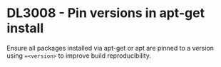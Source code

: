 # DL3008 - Pin versions in apt-get install
Ensure all packages installed via apt-get or apt are pinned to a version using `=<version>` to improve build reproducibility.
